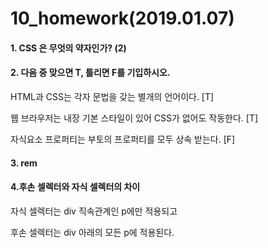 # 10_homework(2019.01.07)



#### 1. CSS 은 무엇의 약자인가? (2)

#### 2. 다음 중 맞으면 T, 틀리면 F를 기입하시오. 

HTML과 CSS는 각자 문법을 갖는 별개의 언어이다. [T]

웹 브라우저는 내장 기본 스타일이 있어 CSS가 없어도 작동한다. [T]

자식요소 프로퍼티는 부토의 프로퍼티를 모두 상속 받는다. [F]

#### 3. rem

#### 4.후손 셀렉터와 자식 셀렉터의 차이

자식 셀렉터는 div 직속관계인 p에만 적용되고 

후손 셀렉터는 div 아래의 모든 p에 적용된다.